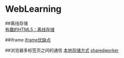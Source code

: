 # WebLearning
##离线存储  
<a href="https://segmentfault.com/a/1190000000732617">有趣的HTML5：离线存储</a>

##iframe
<a href="https://blog.csdn.net/katara1109/article/details/49073663">iframe优缺点</a>

##浏览器多标签页之间的通信
<a href="https://blog.csdn.net/zhouziyu2011/article/details/58595904">本地存储方式</a>
<a href="https://www.jianshu.com/p/31facd4934d7">sharedworker</a>
